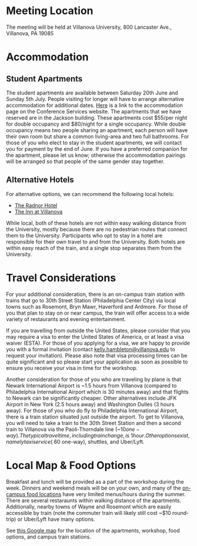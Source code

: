 # Meeting Location

The meeting will be held at Villanova University, 800 Lancaster Ave., Villanova, PA 19085

# Accommodation
## Student Apartments

The student apartments are available between Saturday 20th June and Sunday 5th July. People visiting for longer will have to arrange alternative accommodation for additional dates. [Here](http://www1.villanova.edu/villanova/services/conferenceservices/accommodations/ac_guestapts.html) is a link to the accommodation page on the Conference Services website. The apartments that we have reserved are in the Jackson building.  These apartments cost $55/per night for double occupancy and $80/night for a single occupancy. While double occupancy means two people sharing an apartment, each person will have their own room but share a common living-area and two full bathrooms. For those of you who elect to stay in the student apartments, we will contact you for payment by the end of June. If you have a preferred companion for the apartment, please let us know; otherwise the accommodation pairings will be arranged so that people of the same gender stay together.

## Alternative Hotels
For alternative options, we can recommend the following local hotels:

* [The Radnor Hotel](https://radnorhotel.com/)
* [The Inn at Villanova](https://theinnatvillanova.com/)

While local, both of these hotels are not within easy walking distance from the University, mostly because there are no pedestrian routes that connect them to the University. Participants who opt to stay in a hotel are responsible for their own travel to and from the University. Both hotels are within easy reach of the train, and a single stop separates them from the University.

# Travel Considerations

For your additional consideration, there is an on-campus train station with trains that go to 30th Street Station (Philadelphia Center City) via local towns such as Rosemont, Bryn Mawr, Haverford and Ardmore. For those of you that plan to stay on or near campus, the train will offer access to a wide variety of restaurants and evening entertainment.

If you are travelling from outside the United States, please consider that you may require a visa to enter the United States of America, or at least a visa waiver (ESTA). For those of you applying for a visa, we are happy to provide you with a formal invitation (contact kelly.hambleton@villanova.edu to request your invitation). Please also note that visa processing times can be quite significant and so please start your application as soon as possible to ensure you receive your visa in time for the workshop.

Another consideration for those of you who are traveling by plane is that Newark International Airport is ~1.5 hours from Villanova (compared to Philadelphia International Airport which is 30 minutes away) and that flights to Newark can be significantly cheaper. Other alternatives include JFK Airport in New York (2.5 hours away) and Washington Dulles (3 hours away). For those of you who do fly to Philadelphia International Airport, there is a train station situated just outside the airport. To get to Villanova, you will need to take a train to the 30th Street Station and then a second train to Villanova via the Paoli-Thorndale line (~$10 one-way). The typical travel time, including train change, is ~1 hour. Other options exist, namely taxi service (~$60 one-way), shuttles, and Uber/Lyft.

# Local Map & Food Options

Breakfast and lunch will be provided as a part of the workshop during the week.  Dinners and weekend meals will be on your own, and many of the [on-campus food locations](https://www1.villanova.edu/villanova/services/dining/hours/summer.html) have very limited menus/hours during the summer.  There are several restaraunts within walking distance of the apartments.  Additionally, nearby towns of Wayne and Rosemont which are easily accessible by train (note the commuter train will likely still cost ~$10 round-trip) or Uber/Lyft have many options.

See [this Google map](https://drive.google.com/open?id=1ZEyr-H2dNQa62K-6-AO49YpmbjTe01va&usp=sharing) for the location of the apartments, workshop, food options, and campus train stations.
